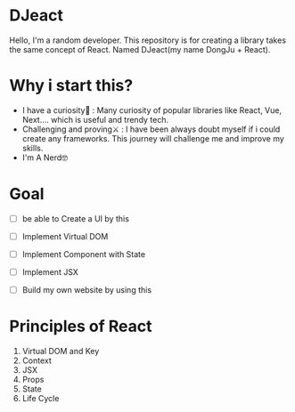 # DJeact
Hello, I'm a random developer. 
This repository is for creating a library takes the same concept of React.
Named DJeact(my name DongJu + React).


# Why i start this?
- I have a curiosity🤔 :  Many curiosity of popular libraries like React, Vue, Next.... which is useful and trendy tech.
- Challenging and proving⚔️ : I have been always doubt myself if i could create any frameworks. This journey will challenge me and improve my skills.
- I'm A Nerd🤓


# Goal
- [ ] be able to Create a UI by this
- [ ] Implement Virtual DOM
- [ ] Implement Component with State
- [ ] Implement JSX
- [ ] Build my own website by using this


# Principles of React
1. Virtual DOM and Key
2. Context
3. JSX
4. Props
5. State
6. Life Cycle


